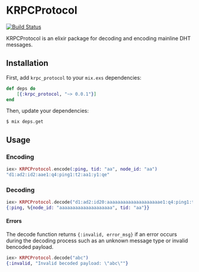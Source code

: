 # KRPCProtocol
[![Build Status](https://travis-ci.org/cit/krpc_protocol.svg?branch=master)](https://travis-ci.org/cit/krpc_protocol)

KRPCProtocol is an elixir package for decoding and encoding mainline DHT messages.

## Installation

First, add `krpc_protocol` to your `mix.exs` dependencies:

```elixir
def deps do
    [{:krpc_protocol, "~> 0.0.1"}]
end
```

Then, update your dependencies:

```sh-session
$ mix deps.get
```

## Usage

### Encoding

```elixir
iex> KRPCProtocol.encode(:ping, tid: "aa", node_id: "aa")
"d1:ad2:id2:aae1:q4:ping1:t2:aa1:y1:qe"
```

### Decoding

```elixir
iex> KRPCProtocol.decode("d1:ad2:id20:aaaaaaaaaaaaaaaaaaaae1:q4:ping1:t2:aa1:y1:qe")
{:ping, %{node_id: "aaaaaaaaaaaaaaaaaaaa", tid: "aa"}}
```

#### Errors

The decode function returns `{:invalid, error_msg}` if an error occurs during the decoding process such as an unknown message type or invalid bencoded payload.

```elixir
iex> KRPCProtocol.decode("abc")
{:invalid, "Invalid becoded payload: \"abc\""}
```

